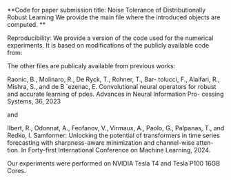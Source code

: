 **Code for paper submission title:  Noise Tolerance of Distributionally Robust Learning
We provide the main file where the introduced objects are computed. **

Reproducibility: 
We provide a version of the code used for the numerical experiments. It is based on modifications of the publicly available code from: 

The other files are publicaly available from previous works: 


Raonic, B., Molinaro, R., De Ryck, T., Rohner, T., Bar-
tolucci, F., Alaifari, R., Mishra, S., and de B ´ezenac, E.
Convolutional neural operators for robust and accurate
learning of pdes. Advances in Neural Information Pro-
cessing Systems, 36, 2023 


and 


Ilbert, R., Odonnat, A., Feofanov, V., Virmaux, A., Paolo,
G., Palpanas, T., and Redko, I. Samformer: Unlocking the
potential of transformers in time series forecasting with
sharpness-aware minimization and channel-wise atten-
tion. In Forty-first International Conference on Machine
Learning, 2024.


Our experiments were performed on NVIDIA Tesla T4 and Tesla P100 16GB Cores.  
